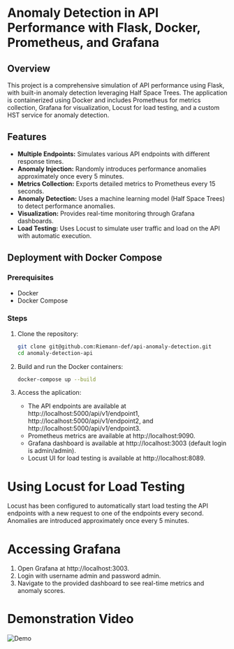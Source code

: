 # Anomaly Detection in API Performance with Flask, Docker, Prometheus, and Grafana

## Overview

This project is a comprehensive simulation of API performance using Flask, with built-in anomaly detection leveraging Half Space Trees. The application is containerized using Docker and includes Prometheus for metrics collection, Grafana for visualization, Locust for load testing, and a custom HST service for anomaly detection.

## Features

- **Multiple Endpoints:** Simulates various API endpoints with different response times.
- **Anomaly Injection:** Randomly introduces performance anomalies approximately once every 5 minutes.
- **Metrics Collection:** Exports detailed metrics to Prometheus every 15 seconds.
- **Anomaly Detection:** Uses a machine learning model (Half Space Trees) to detect performance anomalies.
- **Visualization:** Provides real-time monitoring through Grafana dashboards.
- **Load Testing:** Uses Locust to simulate user traffic and load on the API with automatic execution.

## Deployment with Docker Compose

### Prerequisites

- Docker
- Docker Compose

### Steps

1. Clone the repository:
   ```bash
   git clone git@github.com:Riemann-def/api-anomaly-detection.git
   cd anomaly-detection-api
   ```

2. Build and run the Docker containers:
    ```bash
    docker-compose up --build
    ```

3. Access the aplication: 
   * The API endpoints are available at http://localhost:5000/api/v1/endpoint1, http://localhost:5000/api/v1/endpoint2, and http://localhost:5000/api/v1/endpoint3.
   * Prometheus metrics are available at http://localhost:9090.
   * Grafana dashboard is available at http://localhost:3003 (default login is admin/admin).
   * Locust UI for load testing is available at http://localhost:8089.

# Using Locust for Load Testing

   Locust has been configured to automatically start load testing the API endpoints with a new request to one of the endpoints every second. Anomalies are introduced approximately once every 5 minutes.

# Accessing Grafana

   1. Open Grafana at http://localhost:3003.
   2. Login with username admin and password admin.
   3. Navigate to the provided dashboard to see real-time metrics and anomaly scores.

# Demonstration Video

![Demo](assets/result.gif)